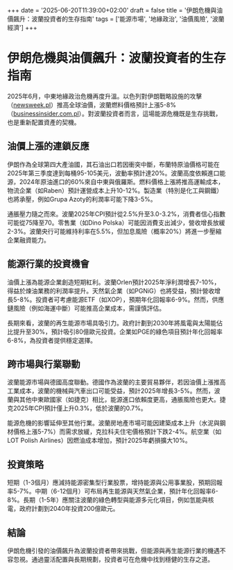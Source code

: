 +++
date = '2025-06-20T11:39:00+02:00'
draft = false
title = '伊朗危機與油價飆升：波蘭投資者的生存指南'
tags = ['能源市場', '地緣政治', '油價風險', '波蘭經濟']
+++

# 伊朗危機與油價飆升：波蘭投資者的生存指南

2025年6月，中東地緣政治危機再度升溫。以色列對伊朗戰略設施的攻擊（[newsweek.pl](https://www.newsweek.pl/swiat/iran-bardziej-szczeka-niz-gryzie-jak-izrael-oslabil-rezim/k6cp59k)）推高全球油價，波蘭燃料價格預計上漲5-8%（[businessinsider.com.pl](https://businessinsider.com.pl/wiadomosci/ceny-paliw-w-polsce-rosna-w-czerwcu-2025-eksperci-ostrzegaja-przed-podwyzkami-na/t7p2490)）。對波蘭投資者而言，這場能源危機既是生存挑戰，也是重新配置資產的契機。

## 油價上漲的連鎖反應
伊朗作為全球第四大產油國，其石油出口若因衝突中斷，布蘭特原油價格可能在2025年第三季度達到每桶95-105美元，波動率預計達20%。波蘭高度依賴進口能源，2024年原油進口的60%來自中東與俄羅斯。燃料價格上漲將推高運輸成本，物流企業（如Raben）預計運營成本上升10-12%。製造業（特別是化工與鋼鐵）也將承壓，例如Grupa Azoty的利潤率可能下降3-5%。

通脹壓力隨之而來。波蘭2025年CPI預計從2.5%升至3.0-3.2%，消費者信心指數可能從75降至70。零售業（如Dino Polska）可能因消費支出減少，營收增長放緩2-3%。波蘭央行可能維持利率在5.5%，但加息風險（概率20%）將進一步壓縮企業融資能力。

## 能源行業的投資機會
油價上漲為能源企業創造短期紅利。波蘭Orlen預計2025年淨利潤增長7-10%，得益於煉油業務的利潤率提升。天然氣企業（如PGNiG）也將受益，預計營收增長5-8%。投資者可考慮能源ETF（如XOP），預期年化回報率6-9%。然而，供應鏈風險（例如海運中斷）可能推高企業成本，需謹慎評估。

長期來看，波蘭的再生能源市場具吸引力。政府計劃到2030年將風電與太陽能佔比提升至30%，預計吸引80億歐元投資。企業如PGE的綠色項目預計年化回報率6-8%，為投資者提供穩定選擇。

## 跨市場與行業聯動
波蘭能源市場與德國高度聯動。德國作為波蘭的主要貿易夥伴，若因油價上漲推高工業成本，波蘭的機械與汽車出口可能受益，預計2025年增長3-5%。然而，波蘭與其他中東歐國家（如捷克）相比，能源進口依賴度更高，通脹風險也更大。捷克2025年CPI預計僅上升0.3%，低於波蘭的0.7%。

能源危機的影響延伸至其他行業。波蘭房地產市場可能因建築成本上升（水泥與鋼材價格上漲5-7%）而需求放緩，克拉科夫住宅價格預計下跌2-4%。航空業（如LOT Polish Airlines）因燃油成本增加，預計2025年虧損擴大10%。

## 投資策略
短期（1-3個月）應減持能源密集型行業股票，增持能源與公用事業股，預期回報率5-7%。中期（6-12個月）可布局再生能源與天然氣企業，預計年化回報率6-8%。長期（1-5年）應關注波蘭的綠色轉型與能源多元化項目，例如氫能與核電，政府計劃到2040年投資200億歐元。

## 結論
伊朗危機引發的油價飆升為波蘭投資者帶來挑戰，但能源與再生能源行業的機遇不容忽視。通過靈活配置與長期規劃，投資者可在危機中找到穩健的生存之道。